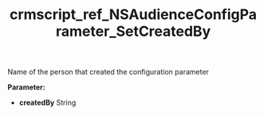﻿---
title: crmscript_ref_NSAudienceConfigParameter_SetCreatedBy
description: NSAudienceConfigParameter.SetCreatedBy(String createdBy)
intellisense: NSAudienceConfigParameter.SetCreatedBy
keywords: NSAudienceConfigParameter, GetCreatedBy
so.topic: reference
---

Name of the person that created the configuration parameter

**Parameter:** 
 - **createdBy** String

